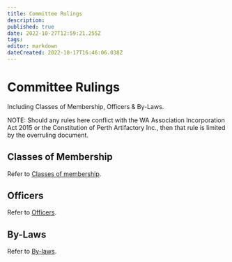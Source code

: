 ```yaml
---
title: Committee Rulings
description: 
published: true
date: 2022-10-27T12:59:21.255Z
tags: 
editor: markdown
dateCreated: 2022-10-17T16:46:06.038Z
---
```


# Committee Rulings

Including Classes of Membership, Officers & By-Laws.

NOTE: Should any rules here conflict with the WA Association Incorporation Act 2015 or the Constitution of Perth Artifactory Inc., then that rule is limited by the overruling document. 

## Classes of Membership

Refer to [Classes of membership](/docs/policies/classes_of_membership).

## Officers

Refer to [Officers](/docs/policies/officers).

## By-Laws

Refer to [By-laws](/docs/policies/bylaws).